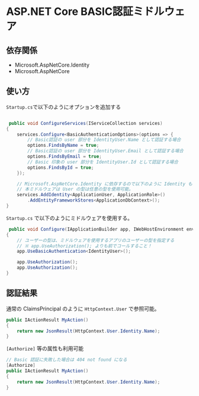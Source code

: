# ASP.NET Core BASIC認証ミドルウェア

## 依存関係

* Microsoft.AspNetCore.Identity
* Microsoft.AspNetCore

## 使い方

`Startup.cs`で以下のようにオプションを追加する

```c#

 public void ConfigureServices(IServiceCollection services)
{
    services.Configure<BasicAuthenticationOptions>(options => {
        // Basic認証の user 部分を IdentityUser.Name として認証する場合
        options.FindsByName = true;
        // Basic認証の user 部分を IdentityUser.Email として認証する場合
        options.FindsByEmail = true;
        // Basic 印象の user 部分を IdentityUser.Id として認証する場合
        options.FindsById = true;
    });

    // Microsoft.AspNetCore.Identity に依存するので以下のように Identity も使用可能にすること！
    // 本ミドルウェアは User の型は任意の型を使用可能。
    services.AddIdentity<ApplicationUser, ApplicationRole>()
        .AddEntityFrameworkStores<ApplicationDbContext>();
}

```

`Startup.cs` で以下のようにミドルウェアを使用する。

```c#
 public void Configure(IApplicationBuilder app, IWebHostEnvironment env)
{
    // ユーザーの型は、ミドルウェアを使用するアプリのユーザーの型を指定する
    // ※ app.UseAuthorization(); よりも前でコールすること！
    app.UseBasicAuthentication<IdentityUser>();

    app.UseAuthorization();
    app.UseAuthorization();
}
```

## 認証結果

通常の ClaimsPrincipal のように `HttpContext.User` で参照可能。

```c#
public IActionResult MyAction()
{
    return new JsonResult(HttpContext.User.Identity.Name);
}
```

`[Authorize]` 等の属性も利用可能

```c#
// Basic 認証に失敗した場合は 404 not found になる
[Authorize]
public IActionResult MyAction()
{
    return new JsonResult(HttpContext.User.Identity.Name);
}

```

